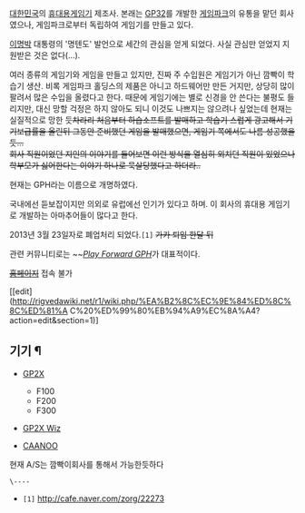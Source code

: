 [대한민국](%EB%8C%80%ED%95%9C%EB%AF%BC%EA%B5%AD.md)의 [휴대용게임기](%ED%9C%B4%EB%8C%80%EC%9A%A9%20%EA%B2%8C%EC%9E%84%EA%B8%B0.md) 제조사. 본래는
[GP32](GP32.md)를 개발한 [게임파크](%EA%B2%8C%EC%9E%84%ED%8C%8C%ED%81%AC.md)의
유통을 맡던 회사였으나, 게임파크로부터 독립하여 게임기를 만들고 있다.

[이명박](%EC%9D%B4%EB%AA%85%EB%B0%95.md) 대통령의 '명텐도' 발언으로 세간의 관심을 얻게 되었다. 사실
관심만 얻었지 지원받은 것은 없다(...).

여러 종류의 게임기와 게임을 만들고 있지만, 진짜 주 수입원은 게임기가 아닌 깜빡이 학습기 생산. 비록 게임파크 홀딩스의 제품은 아니고
하드웨어만 만든 거지만, 상당히 많이 팔려서 많은 수입을 올렸다고 한다. 때문에 게임기에는 별로 신경을 안 쓴다는 불평도 들리지만, 대신
망할 걱정은 하지 않아도 되니 이것도 나쁘지는 않으려나 싶었는데 현재는 실질적으로 망한 듯<del>차라리 처음부터 하습소프트를 발매하고
학습기 스럽게 광고해서 기기보급률을 올린뒤 그동안 준비했던 게임을 발매했으면, 게임기 쪽에서도 나름 성공했을듯...</del>  
<del>회사 직원이었던 지인의 이야기를 들어보면 이런 방식을 열심히 외치던 직원이 있었으나 학부모가 싫어한다는 이야기 하나로 묵살당했다고
하더라..</del>

현재는 GPH라는 이름으로 개명하였다.

국내에선 듣보잡이지만 의외로 유럽에선 인기가 있다고 하며. 이 회사의 휴대용 게임기로 개발하는 아마추어들이 많다고 한다.

2013년 3월 23일자로 폐업처리 되었다.`[1]` <del>가카 퇴임 한달 뒤</del>

관련 커뮤니티로는 ~~[*Play Forward GPH*](http://cafe.naver.com/zorg/)가 대표적이다.

<del>[홈페이지](http://globalgph.co.kr/)</del> 접속 불가

[[edit](http://rigvedawiki.net/r1/wiki.php/%EA%B2%8C%EC%9E%84%ED%8C%8C%ED%81%A
C%20%ED%99%80%EB%94%A9%EC%8A%A4?action=edit&section=1)]

## 기기 ¶

  * [GP2X](GP2X.md)  

    * F100
    * F200
    * F300
  * [GP2X Wiz](GP2X%20Wiz.md)
  * [CAANOO](CAANOO.md)  

현재 A/S는 깜빡이회사를 통해서 가능한듯하다

`\----`

  * `[1]` <http://cafe.naver.com/zorg/22273>

